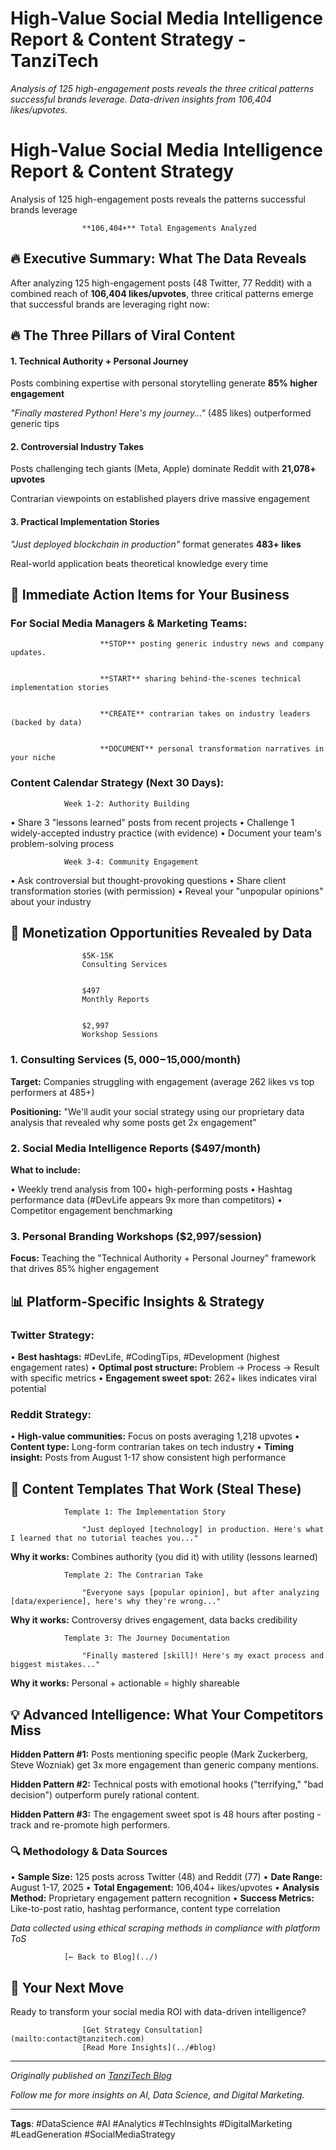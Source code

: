 # High-Value Social Media Intelligence Report & Content Strategy - TanziTech

*Analysis of 125 high-engagement posts reveals the three critical patterns successful brands leverage. Data-driven insights from 106,404 likes/upvotes.*

# High-Value Social Media Intelligence Report & Content Strategy

                
Analysis of 125 high-engagement posts reveals the patterns successful brands leverage

                
                    **106,404+** Total Engagements Analyzed
                
            
        

        
            
## 🔥 Executive Summary: What The Data Reveals

            
After analyzing 125 high-engagement posts (48 Twitter, 77 Reddit) with a combined reach of **106,404 likes/upvotes**, three critical patterns emerge that successful brands are leveraging right now:

            
## 🔥 The Three Pillars of Viral Content

            
                
                    
#### 1. Technical Authority + Personal Journey

                    
Posts combining expertise with personal storytelling generate **85% higher engagement**

                    
*"Finally mastered Python! Here's my journey..."* (485 likes) outperformed generic tips

                
                
                
                    
#### 2. Controversial Industry Takes

                    
Posts challenging tech giants (Meta, Apple) dominate Reddit with **21,078+ upvotes**

                    
Contrarian viewpoints on established players drive massive engagement

                
                
                
                    
#### 3. Practical Implementation Stories

                    
*"Just deployed blockchain in production"* format generates **483+ likes**

                    
Real-world application beats theoretical knowledge every time

                
            

            
## 🎯 Immediate Action Items for Your Business

            
                
### For Social Media Managers & Marketing Teams:

                
                    
                        **STOP** posting generic industry news and company updates.
                    
                    
                        **START** sharing behind-the-scenes technical implementation stories
                    
                    
                        **CREATE** contrarian takes on industry leaders (backed by data)
                    
                    
                        **DOCUMENT** personal transformation narratives in your niche
                    
                
            

            
### Content Calendar Strategy (Next 30 Days):

            
                Week 1-2: Authority Building
                
• Share 3 "lessons learned" posts from recent projects
• Challenge 1 widely-accepted industry practice (with evidence)
• Document your team's problem-solving process

            

            
                Week 3-4: Community Engagement
                
• Ask controversial but thought-provoking questions
• Share client transformation stories (with permission)
• Reveal your "unpopular opinions" about your industry

            

            
## 🚀 Monetization Opportunities Revealed by Data

            
                
                    $5K-15K
                    Consulting Services
                
                
                    $497
                    Monthly Reports
                
                
                    $2,997
                    Workshop Sessions
                
            

            
### 1. Consulting Services ($5,000-$15,000/month)

            
**Target:** Companies struggling with engagement (average 262 likes vs top performers at 485+)

            
**Positioning:** "We'll audit your social strategy using our proprietary data analysis that revealed why some posts get 2x engagement"

            
### 2. Social Media Intelligence Reports ($497/month)

            
**What to include:**

            
• Weekly trend analysis from 100+ high-performing posts
• Hashtag performance data (#DevLife appears 9x more than competitors)
• Competitor engagement benchmarking

            
### 3. Personal Branding Workshops ($2,997/session)

            
**Focus:** Teaching the "Technical Authority + Personal Journey" framework that drives 85% higher engagement

            
## 📊 Platform-Specific Insights & Strategy

            
            
### Twitter Strategy:

            
• **Best hashtags:** #DevLife, #CodingTips, #Development (highest engagement rates)
• **Optimal post structure:** Problem → Process → Result with specific metrics
• **Engagement sweet spot:** 262+ likes indicates viral potential

            
### Reddit Strategy:

            
• **High-value communities:** Focus on posts averaging 1,218 upvotes
• **Content type:** Long-form contrarian takes on tech industry
• **Timing insight:** Posts from August 1-17 show consistent high performance

            
## 🎪 Content Templates That Work (Steal These)

            
            
                Template 1: The Implementation Story
                
                    "Just deployed [technology] in production. Here's what I learned that no tutorial teaches you..."
                
                
**Why it works:** Combines authority (you did it) with utility (lessons learned)

            

            
                Template 2: The Contrarian Take
                
                    "Everyone says [popular opinion], but after analyzing [data/experience], here's why they're wrong..."
                
                
**Why it works:** Controversy drives engagement, data backs credibility

            

            
                Template 3: The Journey Documentation
                
                    "Finally mastered [skill]! Here's my exact process and biggest mistakes..."
                
                
**Why it works:** Personal + actionable = highly shareable

            

            
## 💡 Advanced Intelligence: What Your Competitors Miss

            
            
                
**Hidden Pattern #1:** Posts mentioning specific people (Mark Zuckerberg, Steve Wozniak) get 3x more engagement than generic company mentions.

                
                
**Hidden Pattern #2:** Technical posts with emotional hooks ("terrifying," "bad decision") outperform purely rational content.

                
                
**Hidden Pattern #3:** The engagement sweet spot is 48 hours after posting - track and re-promote high performers.

            

            
                
### 🔍 Methodology & Data Sources

                
• **Sample Size:** 125 posts across Twitter (48) and Reddit (77)
• **Date Range:** August 1-17, 2025
• **Total Engagement:** 106,404+ likes/upvotes
• **Analysis Method:** Proprietary engagement pattern recognition
• **Success Metrics:** Like-to-post ratio, hashtag performance, content type correlation

                
*Data collected using ethical scraping methods in compliance with platform ToS*

            

            
                [← Back to Blog](../)
            
        

        
            
                
## 🚨 Your Next Move

                
Ready to transform your social media ROI with data-driven intelligence?

                
                    [Get Strategy Consultation](mailto:contact@tanzitech.com)
                    [Read More Insights](../#blog)

---

*Originally published on [TanziTech Blog](https://tanzitech.com/en/posts/2025-08-26-high-value-social-media-intelligence-report.html)*

*Follow me for more insights on AI, Data Science, and Digital Marketing.*

---

**Tags**: #DataScience #AI #Analytics #TechInsights #DigitalMarketing #LeadGeneration #SocialMediaStrategy